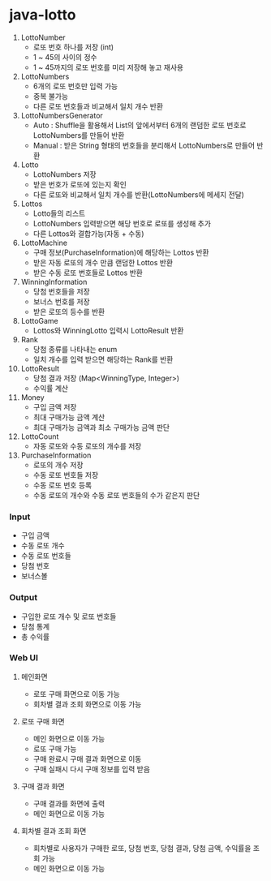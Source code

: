 # java-lotto
1. LottoNumber
    - 로또 번호 하나를 저장 (int)
    - 1 ~ 45의 사이의 정수
    - 1 ~ 45까지의 로또 번호를 미리 저장해 놓고 재사용
2. LottoNumbers
    - 6개의 로또 번호만 입력 가능
    - 중복 불가능
    - 다른 로또 번호들과 비교해서 일치 개수 반환
3. LottoNumbersGenerator
    - Auto : Shuffle을 활용해서 List의 앞에서부터 6개의 랜덤한 로또 번호로 LottoNumbers를 만들어 반환
    - Manual : 받은 String 형태의 번호들을 분리해서 LottoNumbers로 만들어 반환
4. Lotto
    - LottoNumbers 저장
    - 받은 번호가 로또에 있는지 확인
    - 다른 로또와 비교해서 일치 개수를 반환(LottoNumbers에 메세지 전달)
5. Lottos
    - Lotto들의 리스트
    - LottoNumbers 입력받으면 해당 번호로 로또를 생성해 추가
    - 다른 Lottos와 결합가능(자동 + 수동)
6. LottoMachine
    - 구매 정보(PurchaseInformation)에 해당하는 Lottos 반환
    - 받은 자동 로또의 개수 만큼 랜덤한 Lottos 반환
    - 받은 수동 로또 번호들로 Lottos 반환  
7. WinningInformation
    - 당첨 번호들을 저장
    - 보너스 번호를 저장
    - 받은 로또의 등수를 반환
8. LottoGame
    - Lottos와 WinningLotto 입력시 LottoResult 반환
9. Rank
    - 당첨 종류를 나타내는 enum
    - 일치 개수를 입력 받으면 해당하는 Rank를 반환
10. LottoResult
    - 당첨 결과 저장 (Map<WinningType, Integer>)
    - 수익률 계산
11. Money
    - 구입 금액 저장
    - 최대 구매가능 금액 계산
    - 최대 구매가능 금액과 최소 구매가능 금액 판단
12. LottoCount
    - 자동 로또와 수동 로또의 개수를 저장
13. PurchaseInformation
    - 로또의 개수 저장
    - 수동 로또 번호들 저장
    - 수동 로또 번호 등록
    - 수동 로또의 개수와 수동 로또 번호들의 수가 같은지 판단

### Input
- 구입 금액
- 수동 로또 개수
- 수동 로또 번호들
- 당첨 번호
- 보너스볼

### Output
- 구입한 로또 개수 및 로또 번호들
- 당첨 통계
- 총 수익률


### Web UI
1. 메인화면
    - 로또 구매 화면으로 이동 가능
    - 회차별 결과 조회 화면으로 이동 가능

2. 로또 구매 화면
    - 메인 화면으로 이동 가능
    - 로또 구매 가능
    - 구매 완료시 구매 결과 화면으로 이동
    - 구매 실패시 다시 구매 정보를 입력 받음

3. 구매 결과 화면
    - 구매 결과를 화면에 출력
    - 메인 화면으로 이동 가능

4. 회차별 결과 조회 화면
    - 회차별로 사용자가 구매한 로또, 당첨 번호, 당첨 결과, 당첨 금액, 수익률을 조회 가능
    - 메인 화면으로 이동 가능